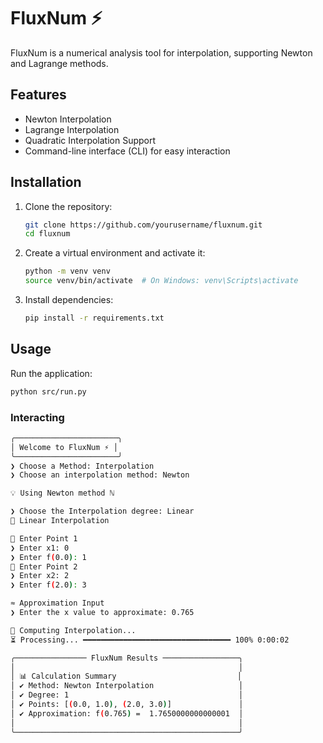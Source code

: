 # FluxNum ⚡️

FluxNum is a numerical analysis tool for interpolation, supporting Newton and Lagrange methods.

## Features

-   Newton Interpolation
-   Lagrange Interpolation
-   Quadratic Interpolation Support
-   Command-line interface (CLI) for easy interaction

## Installation

1. Clone the repository:

    ```sh
    git clone https://github.com/yourusername/fluxnum.git
    cd fluxnum
    ```

2. Create a virtual environment and activate it:

    ```sh
    python -m venv venv
    source venv/bin/activate  # On Windows: venv\Scripts\activate
    ```

3. Install dependencies:
    ```sh
    pip install -r requirements.txt
    ```

## Usage

Run the application:

```sh
python src/run.py
```

### Interacting

```sh
╭───────────────────────╮
│ Welcome to FluxNum ⚡️ │
╰───────────────────────╯
❯ Choose a Method: Interpolation
❯ Choose an interpolation method: Newton

💡 Using Newton method ℕ

❯ Choose the Interpolation degree: Linear
🎯 Linear Interpolation

📌 Enter Point 1
❯ Enter x1: 0
❯ Enter f(0.0): 1
📌 Enter Point 2
❯ Enter x2: 2
❯ Enter f(2.0): 3

≈ Approximation Input
❯ Enter the x value to approximate: 0.765

🚀 Computing Interpolation...
⏳ Processing... ━━━━━━━━━━━━━━━━━━━━━━━━━━━━━━━━━ 100% 0:00:02

╭──────────────── FluxNum Results ─────────────────╮
│                                                  │
│ 📊 Calculation Summary                           │
│ ✔ Method: Newton Interpolation                   │
│ ✔ Degree: 1                                      │
│ ✔ Points: [(0.0, 1.0), (2.0, 3.0)]               │
│ ✔ Approximation: f(0.765) =  1.7650000000000001  │
│                                                  │
╰──────────────────────────────────────────────────╯
```
